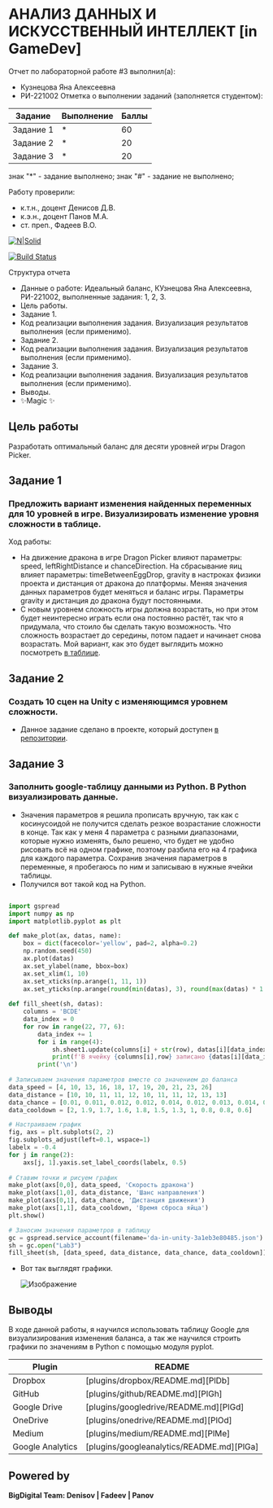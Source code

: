 # АНАЛИЗ ДАННЫХ И ИСКУССТВЕННЫЙ ИНТЕЛЛЕКТ [in GameDev]
Отчет по лабораторной работе #3 выполнил(а):
- Кузнецова Яна Алексеевна
- РИ-221002
Отметка о выполнении заданий (заполняется студентом):

| Задание | Выполнение | Баллы |
| ------ | ------ | ------ |
| Задание 1 | * | 60 |
| Задание 2 | * | 20 |
| Задание 3 | * | 20 |

знак "*" - задание выполнено; знак "#" - задание не выполнено;

Работу проверили:
- к.т.н., доцент Денисов Д.В.
- к.э.н., доцент Панов М.А.
- ст. преп., Фадеев В.О.

[![N|Solid](https://cldup.com/dTxpPi9lDf.thumb.png)](https://nodesource.com/products/nsolid)

[![Build Status](https://travis-ci.org/joemccann/dillinger.svg?branch=master)](https://travis-ci.org/joemccann/dillinger)

Структура отчета

- Данные о работе: Идеальный баланс, КУзнецова Яна Алексеевна, РИ-221002, выполненные задания: 1, 2, 3.
- Цель работы.
- Задание 1.
- Код реализации выполнения задания. Визуализация результатов выполнения (если применимо).
- Задание 2.
- Код реализации выполнения задания. Визуализация результатов выполнения (если применимо).
- Задание 3.
- Код реализации выполнения задания. Визуализация результатов выполнения (если применимо).
- Выводы.
- ✨Magic ✨

## Цель работы
Разработать оптимальный баланс для десяти уровней игры Dragon Picker.

## Задание 1
### Предложить вариант изменения найденных переменных для 10 уровней в игре. Визуализировать изменение уровня сложности в таблице. 
Ход работы:
- На движение дракона в игре Dragon Picker влияют параметры: speed, leftRightDistance и chanceDirection. На сбрасывание яиц влияет параметры: timeBetweenEggDrop, gravity в настроках физики проекта и дистанция от дракона до платформы. Меняя значения данных параметров будет меняться и баланс игры. Параметры gravity и дистанция до дракона будут постоянными.
-  С новым уровнем сложность игры должна возрастать, но при этом будет неинтересно играть если она постоянно растёт, так что я придумала, что стоило бы сделать такую возможность. Что сложность возрастает до середины, потом падает и начинает снова возрастать. Мой вариант, как это будет выглядить можно посмотреть [в таблице](https://onedrive.live.com/edit?id=DDB520549B046252!413&resid=DDB520549B046252!413&ithint=file%2cxlsx&ct=1699940107630&wdOrigin=OFFICECOM-WEB.START.UPLOAD&wdPreviousSessionSrc=HarmonyWeb&wdPreviousSession=d3ae7d67-cb80-401f-a511-841f1f2f5958&wdo=2&cid=ddb520549b046252).


## Задание 2
### Создать 10 сцен на Unity с изменяющимся уровнем сложности.

- Данное задание сделано в проекте, который доступен [в репозитории](https://github.com/Yahchao02/lb3).


## Задание 3
### Заполнить google-таблицу данными из Python. В Python визуализировать данные.

- Значения параметров я решила прописать вручную, так как с косинусоидой не получится сделать резкое возрастание сложности в конце. Так как у меня 4 параметра с разными диапазонами, которые нужно изменять, было решено, что будет не удобно рисовать всё на одном графике, поэтому разбила его на 4 графика для каждого параметра. Сохранив значения параметров в переменные, я пробегаюсь по ним и записываю в нужные ячейки таблицы.
- Получился вот такой код на Python.

```py

import gspread
import numpy as np
import matplotlib.pyplot as plt

def make_plot(ax, datas, name):
    box = dict(facecolor='yellow', pad=2, alpha=0.2)
    np.random.seed(450)
    ax.plot(datas)
    ax.set_ylabel(name, bbox=box)
    ax.set_xlim(1, 10)
    ax.set_xticks(np.arange(1, 11, 1))
    ax.set_yticks(np.arange(round(min(datas), 3), round(max(datas) * 1.05, 3), round((max(datas)-min(datas))/5,3)))
    
def fill_sheet(sh, datas):
    columns = 'BCDE'
    data_index = 0
    for row in range(22, 77, 6):
        data_index += 1
        for i in range(4):
            sh.sheet1.update(columns[i] + str(row), datas[i][data_index])
            print(f'В ячейку {columns[i],row} записано {datas[i][data_index]}')
        print('\n')
       
# Записываем значения параметров вместе со значением до баланса
data_speed = [4, 10, 13, 16, 18, 17, 19, 20, 21, 23, 26]
data_distance = [10, 10, 11, 11, 12, 10, 11, 11, 12, 13, 13]
data_chance = [0.01, 0.011, 0.012, 0.012, 0.014, 0.012, 0.013, 0.014, 0.016, 0.017, 0.018]
data_cooldown = [2, 1.9, 1.7, 1.6, 1.8, 1.5, 1.3, 1, 0.8, 0.8, 0.6]

# Настраиваем график       
fig, axs = plt.subplots(2, 2)
fig.subplots_adjust(left=0.1, wspace=1)
labelx = -0.4
for j in range(2):
    axs[j, 1].yaxis.set_label_coords(labelx, 0.5)
    
# Ставим точки и рисуем график
make_plot(axs[0,0], data_speed, 'Скорость дракона')
make_plot(axs[1,0], data_distance, 'Шанс направления')
make_plot(axs[0,1], data_chance, 'Дистанция движения')
make_plot(axs[1,1], data_cooldown, 'Время сброса яйца')
plt.show()

# Заносим значения параметров в таблицу
gc = gspread.service_account(filename='da-in-unity-3a1eb3e80485.json')
sh = gc.open("Lab3")
fill_sheet(sh, [data_speed, data_distance, data_chance, data_cooldown])

```

- Вот так выглядят графики.

  ![Изображение](Graphs.png)


## Выводы

В ходе данной работы, я научился использовать таблицу Google для визуализирования изменения баланса, а так же научился строить графики по значениям в Python с помощью модуля pyplot.

| Plugin | README |
| ------ | ------ |
| Dropbox | [plugins/dropbox/README.md][PlDb] |
| GitHub | [plugins/github/README.md][PlGh] |
| Google Drive | [plugins/googledrive/README.md][PlGd] |
| OneDrive | [plugins/onedrive/README.md][PlOd] |
| Medium | [plugins/medium/README.md][PlMe] |
| Google Analytics | [plugins/googleanalytics/README.md][PlGa] |

## Powered by

**BigDigital Team: Denisov | Fadeev | Panov**
